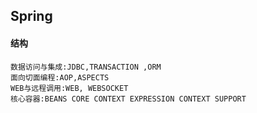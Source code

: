 ## Spring

#### 结构

```
数据访问与集成:JDBC,TRANSACTION ,ORM 
面向切面编程:AOP,ASPECTS
WEB与远程调用:WEB, WEBSOCKET
核心容器:BEANS CORE CONTEXT EXPRESSION CONTEXT SUPPORT

```



